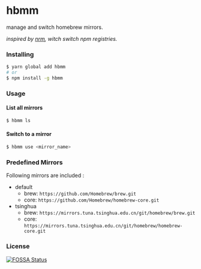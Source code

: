 hbmm
===

manage and switch homebrew mirrors.

_inspired by [nrm](https://github.com/Pana/nrm), witch switch npm registries._

### Installing

```sh
$ yarn global add hbmm
# or
$ npm install -g hbmm
```

### Usage

#### List all mirrors

```sh
$ hbmm ls
```

#### Switch to a mirror

```sh
$ hbmm use <mirror_name>
```

### Predefined Mirrors

Following mirrors are included :

- default
    - brew: `https://github.com/Homebrew/brew.git`
    - core: `https://github.com/Homebrew/homebrew-core.git`
- tsinghua
    - brew: `https://mirrors.tuna.tsinghua.edu.cn/git/homebrew/brew.git`
    - core: `https://mirrors.tuna.tsinghua.edu.cn/git/homebrew/homebrew-core.git`


### License

[![FOSSA Status](https://app.fossa.io/api/projects/custom%2B7035%2Fgithub.com%2Fwayou%2Fhbmm.svg?type=large)](https://app.fossa.io/projects/custom%2B7035%2Fgithub.com%2Fwayou%2Fhbmm?ref=badge_large)



